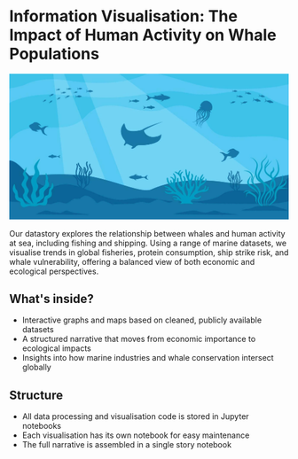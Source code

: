 # Information Visualisation: The Impact of Human Activity on Whale Populations

![Banner](_build/html/_static/images/underwater.jpg)

Our datastory explores the relationship between whales and human activity at sea, including fishing and shipping. Using a range of marine datasets, we visualise trends in global fisheries, protein consumption, ship strike risk, and whale vulnerability, offering a balanced view of both economic and ecological perspectives.

## What's inside?
- Interactive graphs and maps based on cleaned, publicly available datasets
- A structured narrative that moves from economic importance to ecological impacts
- Insights into how marine industries and whale conservation intersect globally

## Structure
- All data processing and visualisation code is stored in Jupyter notebooks
- Each visualisation has its own notebook for easy maintenance
- The full narrative is assembled in a single story notebook
